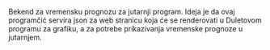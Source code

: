 Bekend za vremensku prognozu za jutarnji program.
Ideja je da ovaj programčić servira json za web stranicu koja će se renderovati u Duletovom programu za grafiku, a za potrebe prikazivanja vremenske prognoze u jutarnjem.
